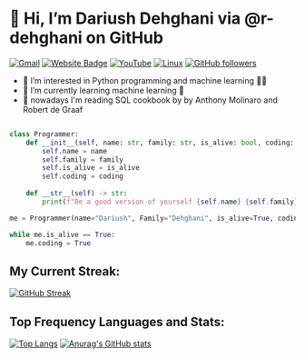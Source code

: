 # 👋 Hi, I’m **Dariush Dehghani** via @r-dehghani on GitHub

[![Gmail](https://img.shields.io/badge/-Gmail-c14438?style=flat&logo=Gmail&logoColor=white)](mailto:r.dehghani.90@gmail.com)
[![Website Badge](https://img.shields.io/badge/-Website-c14438?style=flat&logo=Google-Chrome&logoColor=white&link=https://dariush-dehghani.ir/)](https://dariush-dehghani.ir/)
[![YouTube](https://img.shields.io/youtube/channel/views/UCjLR8wopblatLugb6NQ_rXg?style=social)](https://www.youtube.com/channel/UCjLR8wopblatLugb6NQ_rXg)
[![Linux](https://svgshare.com/i/Zhy.svg)](https://svgshare.com/i/Zhy.svg)
[![GitHub followers](https://img.shields.io/github/followers/r-dehghani.svg?style=social&label=Follow&maxAge=2592000)](https://github.com/r-dehghani?tab=followers)

- 👀 I’m interested in Python programming and machine learning :man_technologist:
- 🌱 I’m currently learning machine learning :brain:
- 🍳 nowadays I'm reading SQL cookbook by by Anthony Molinaro and Robert de Graaf



<!-- [![PyPI download month](https://img.shields.io/pypi/dm/ansicolortags.svg)](https://pypi.python.org/pypi/ansicolortags/) -->

```python

class Programmer:
    def __init__(self, name: str, family: str, is_alive: bool, coding: bool = False):
        self.name = name
        self.family = family
        self.is_alive = is_alive
        self.coding = coding
    
    def __str__(self) -> str:
        print(f"Be a good version of yourself {self.name} {self.family}.")

me = Programmer(name="Dariush", Family="Dehghani", is_alive=True, coding=None)

while me.is_alive == True:
    me.coding = True
```

My Current Streak:
-

[![GitHub Streak](https://streak-stats.demolab.com/?user=r-dehghani&theme=dark&layout=compact)](https://git.io/streak-stats)



Top Frequency Languages and Stats:
-
[![Top Langs](https://github-readme-stats.vercel.app/api/top-langs/?username=r-dehghani&theme=dark&card_width=350px)](https://github.com/anuraghazra/github-readme-stats)
[![Anurag's GitHub stats](https://github-readme-stats.vercel.app/api?username=r-dehghani&theme=dark&card_width=350px&line_height=27)](https://github.com/anuraghazra/github-readme-stats)
<!---
r-dehghani/r-dehghani is a ✨ special ✨ repository because its `README.md` (this file) appears on your GitHub profile.
You can click the Preview link to take a look at your changes.
--->
